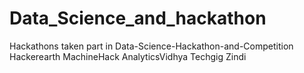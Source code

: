 # Data_Science_and_hackathon
Hackathons taken part in
Data-Science-Hackathon-and-Competition
Hackerearth
MachineHack
AnalyticsVidhya
Techgig
Zindi
